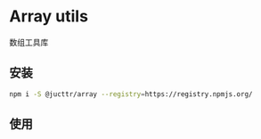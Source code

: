 # Array utils

数组工具库

## 安装

```bash
npm i -S @jucttr/array --registry=https://registry.npmjs.org/

```

## 使用
